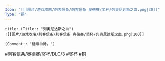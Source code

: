 ```yaml
---
Icon: "![[图片/游戏攻略/刺客信条/刺客信条 奥德赛/奖杯/列奥尼达斯之血.png|30]]"
Type: "铜"
---
```

```ad-common-bronze-trophy
title: (Title:: "列奥尼达斯之血")
![[图片/游戏攻略/刺客信条/刺客信条 奥德赛/奖杯/列奥尼达斯之血.png|100]]

(Comment:: "延续血脉。")
```

#刺客信条/奥德赛/奖杯/DLC/3 #奖杯 #铜

